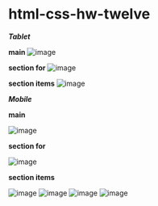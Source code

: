 # html-css-hw-twelve


***Tablet***   

**main** 
![image](https://github.com/ScherbakovM/html-css-hw-twelve/assets/109952823/9c78c4ab-6b29-4447-a477-387968a9c6bf)

**section for** 
![image](https://github.com/ScherbakovM/html-css-hw-twelve/assets/109952823/4e8e1a77-76b0-4d62-8cf4-33114054791c)

**section items** 
![image](https://github.com/ScherbakovM/html-css-hw-twelve/assets/109952823/10e6a584-9fc8-429f-b8be-8c4b1f95b7bc)


***Mobile***   

**main**   

![image](https://github.com/ScherbakovM/html-css-hw-fourteen/assets/109952823/e93b2d69-783b-48e5-b7a9-5dd0c14f573d)

**section for**   

![image](https://github.com/ScherbakovM/html-css-hw-fourteen/assets/109952823/1af6b4b9-5593-4026-b6f9-b34d039f590d)

**section items**    

![image](https://github.com/ScherbakovM/html-css-hw-fourteen/assets/109952823/99b7c714-a94a-472d-984d-52d6423f41f7)
![image](https://github.com/ScherbakovM/html-css-hw-fourteen/assets/109952823/538a0a94-a7c9-4fe3-a42d-35ddcbe4bdbe)
![image](https://github.com/ScherbakovM/html-css-hw-fourteen/assets/109952823/6837b194-1437-47e0-af00-1e9c0527365b)
![image](https://github.com/ScherbakovM/html-css-hw-fourteen/assets/109952823/7a7332d4-f44d-4a14-9e7a-b164be1524be)


